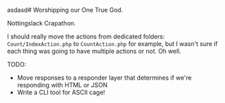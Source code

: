 asdasd# Worshipping our One True God.

Nottingslack Crapathon.

I should really move the actions from dedicated folders: `Count/IndexAction.php` to `CountAction.php` for example, but I wasn't sure if each thing was going to have multiple actions or not. Oh well.

TODO:

- Move responses to a responder layer that determines if we're responding with HTML or JSON
- Write a CLI tool for ASCII cage!

